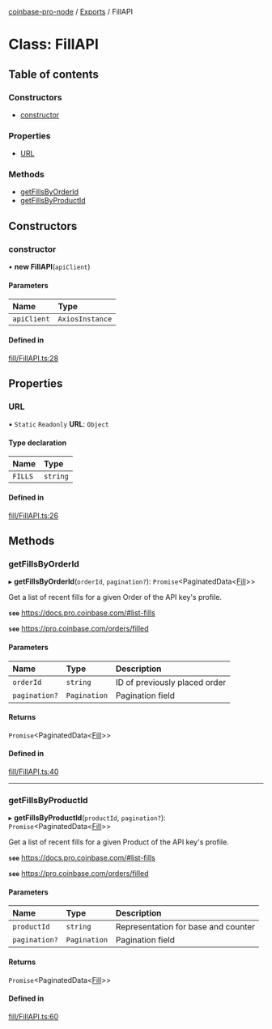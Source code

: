 [coinbase-pro-node](../README.md) / [Exports](../modules.md) / FillAPI

# Class: FillAPI

## Table of contents

### Constructors

- [constructor](fillapi.md#constructor)

### Properties

- [URL](fillapi.md#url)

### Methods

- [getFillsByOrderId](fillapi.md#getfillsbyorderid)
- [getFillsByProductId](fillapi.md#getfillsbyproductid)

## Constructors

### constructor

• **new FillAPI**(`apiClient`)

#### Parameters

| Name        | Type            |
| :---------- | :-------------- |
| `apiClient` | `AxiosInstance` |

#### Defined in

[fill/FillAPI.ts:28](https://github.com/bennycode/coinbase-pro-node/blob/4fcd15c/src/fill/FillAPI.ts#L28)

## Properties

### URL

▪ `Static` `Readonly` **URL**: `Object`

#### Type declaration

| Name    | Type     |
| :------ | :------- |
| `FILLS` | `string` |

#### Defined in

[fill/FillAPI.ts:26](https://github.com/bennycode/coinbase-pro-node/blob/4fcd15c/src/fill/FillAPI.ts#L26)

## Methods

### getFillsByOrderId

▸ **getFillsByOrderId**(`orderId`, `pagination?`): `Promise`<PaginatedData<[Fill](../interfaces/fill.md)\>\>

Get a list of recent fills for a given Order of the API key's profile.

**`see`** https://docs.pro.coinbase.com/#list-fills

**`see`** https://pro.coinbase.com/orders/filled

#### Parameters

| Name          | Type         | Description                   |
| :------------ | :----------- | :---------------------------- |
| `orderId`     | `string`     | ID of previously placed order |
| `pagination?` | `Pagination` | Pagination field              |

#### Returns

`Promise`<PaginatedData<[Fill](../interfaces/fill.md)\>\>

#### Defined in

[fill/FillAPI.ts:40](https://github.com/bennycode/coinbase-pro-node/blob/4fcd15c/src/fill/FillAPI.ts#L40)

---

### getFillsByProductId

▸ **getFillsByProductId**(`productId`, `pagination?`): `Promise`<PaginatedData<[Fill](../interfaces/fill.md)\>\>

Get a list of recent fills for a given Product of the API key's profile.

**`see`** https://docs.pro.coinbase.com/#list-fills

**`see`** https://pro.coinbase.com/orders/filled

#### Parameters

| Name          | Type         | Description                         |
| :------------ | :----------- | :---------------------------------- |
| `productId`   | `string`     | Representation for base and counter |
| `pagination?` | `Pagination` | Pagination field                    |

#### Returns

`Promise`<PaginatedData<[Fill](../interfaces/fill.md)\>\>

#### Defined in

[fill/FillAPI.ts:60](https://github.com/bennycode/coinbase-pro-node/blob/4fcd15c/src/fill/FillAPI.ts#L60)
